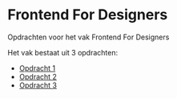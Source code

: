 # Frontend For Designers
Opdrachten voor het vak Frontend For Designers

Het vak bestaat uit 3 opdrachten:

- [Opdracht 1](https://github.com/Mohammed1967/Frontend-For-Designers/blob/master/Opdracht1/Versie3/FFD_Opdracht1_Versie%233/index.html)
- [Opdracht 2](https://github.com/Mohammed1967/Frontend-For-Designers/tree/master/Opdracht2)
- [Opdracht 3](https://github.com/Mohammed1967/Frontend-For-Designers/tree/master/Opdracht3)
